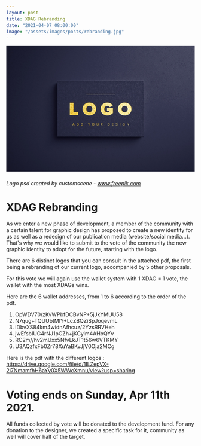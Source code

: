 ```yaml
---
layout: post
title: XDAG Rebranding
date: "2021-04-07 08:00:00"
image: "/assets/images/posts/rebranding.jpg"
---
```


![Rebranding image](/assets/images/posts/rebranding.jpg)
###### Logo psd created by customscene - www.freepik.com


# XDAG Rebranding 

As we enter a new phase of development, a member of the community with a certain talent for graphic design has proposed to create a new identity for us as well as a redesign of our publication media (website/social media...).
That's why we would like to submit to the vote of the community the new graphic identity to adopt for the future, starting with the logo.

There are 6 distinct logos that you can consult in the attached pdf, the first being a rebranding of our current logo, accompanied by 5 other proposals.

For this vote we will again use the wallet system with 1 XDAG = 1 vote, the wallet with the most XDAGs wins.

Here are the 6 wallet addresses, from 1 to 6 according to the order of the pdf.

1. OpWDV70/zKvWPbfDCBvNP+5jJkYMUU58
2. N7qug+TQUUbtMlY+LcZBQZiSpJoqevmL
3. iDbvXS84km4widnAfhcuz/2YzsRRVHeh
4. jwEfsbIUG4rNJ1pCZh+jKCyim4AHoQYv
5. RC2m//hv2mUxx5NfvLkJT1t56w6VTKMY
6. U3AQzfxFb0Zr78XuYaBKvJjV0Oja2MCg

Here is the pdf with the different logos : https://drive.google.com/file/d/1ILZepVX-2i7NmamfhH6aYy0X5WWcXmnu/view?usp=sharing


# Voting ends on Sunday, Apr 11th 2021.

All funds collected by vote will be donated to the development fund.
For any donation to the designer, we created a specific task for it, community as well will cover half of the target.





